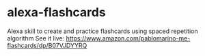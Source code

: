 # alexa-flashcards
Alexa skill to create and practice flashcards using spaced repetition algorithm
See it live: https://www.amazon.com/pablomarino-me-flashcards/dp/B07VJDYYRQ
